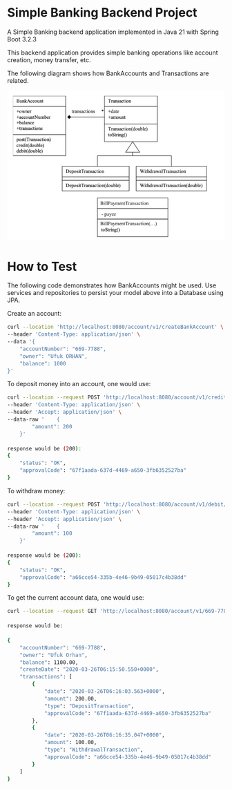 # Simple Banking Backend Project

A Simple Banking backend application implemented in Java 21 with Spring Boot 3.2.3

This backend application provides simple banking operations like account creation, money transfer, etc.

The following diagram shows how BankAccounts and Transactions are related.

![img.png](src/assets/img.png)

# How to Test
The following code demonstrates how BankAccounts might be used.  Use services and repositories to persist your model above into a Database using JPA.

Create an account:
```bash
curl --location 'http://localhost:8080/account/v1/createBankAccount' \
--header 'Content-Type: application/json' \
--data '{
    "accountNumber": "669-7788",
    "owner": "Ufuk ORHAN",
    "balance": 1000
}'
```

To deposit money into an account, one would use:
```bash
curl --location --request POST 'http://localhost:8080/account/v1/credit/669-7788' \
--header 'Content-Type: application/json' \
--header 'Accept: application/json' \
--data-raw '    {
        "amount": 200
    }'
    
response would be (200):
{
    "status": "OK",
    "approvalCode": "67f1aada-637d-4469-a650-3fb6352527ba"
}
```
To withdraw money:
```bash
curl --location --request POST 'http://localhost:8080/account/v1/debit/669-7788' \
--header 'Content-Type: application/json' \
--header 'Accept: application/json' \
--data-raw '    {
        "amount": 100
    }'

response would be (200):
{
    "status": "OK",
    "approvalCode": "a66cce54-335b-4e46-9b49-05017c4b38dd"
}
```
To get the current account data, one would use:
```bash
curl --location --request GET 'http://localhost:8080/account/v1/669-7788'

response would be:

{
    "accountNumber": "669-7788",
    "owner": "Ufuk Orhan",
    "balance": 1100.00,
    "createDate": "2020-03-26T06:15:50.550+0000",
    "transactions": [
        {
            "date": "2020-03-26T06:16:03.563+0000",
            "amount": 200.00,
            "type": "DepositTransaction",
            "approvalCode": "67f1aada-637d-4469-a650-3fb6352527ba"
        },
        {
            "date": "2020-03-26T06:16:35.047+0000",
            "amount": 100.00,
            "type": "WithdrawalTransaction",
            "approvalCode": "a66cce54-335b-4e46-9b49-05017c4b38dd"
        }
    ]
}
```